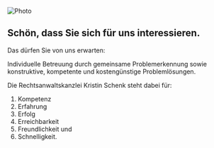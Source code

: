 ![Photo](img/photo.jpg)

## Schön, dass Sie sich für uns interessieren.

Das dürfen Sie von uns erwarten:

Individuelle Betreuung durch gemeinsame Problemerkennung sowie konstruktive, kompetente und kostengünstige Problemlösungen.

Die Rechtsanwaltskanzlei Kristin Schenk steht dabei für:

1.	Kompetenz
2.	Erfahrung
3.	Erfolg
4.	Erreichbarkeit
5.	Freundlichkeit und
6.	Schnelligkeit.
